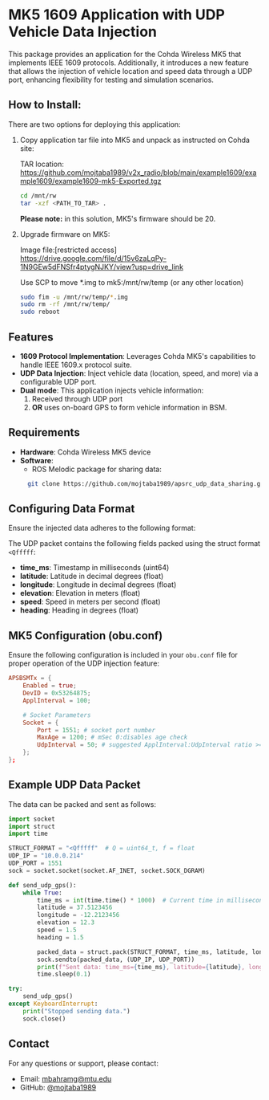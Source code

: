 # MK5 1609 Application with UDP Vehicle Data Injection

This package provides an application for the Cohda Wireless MK5 that implements IEEE 1609 protocols. Additionally, it introduces a new feature that allows the injection of vehicle location and speed data through a UDP port, enhancing flexibility for testing and simulation scenarios.

## How to Install:
There are two options for deploying this application:
1. Copy application tar file into MK5 and unpack as instructed on Cohda site:

    TAR location: https://github.com/mojtaba1989/v2x_radio/blob/main/example1609/example1609/example1609-mk5-Exported.tgz

    ```bash
    cd /mnt/rw
    tar -xzf <PATH_TO_TAR> .
    ```
    __Please note:__ in this solution, MK5's firmware should be 20. 
2. Upgrade firmware on MK5:

    Image file:[restricted access] https://drive.google.com/file/d/15v6zaLqPy-1N9GEw5dFNSfr4ptygNJKY/view?usp=drive_link

    Use SCP to move *.img to mk5:/mnt/rw/temp (or any other location)

    ```bash
    sudo fim -u /mnt/rw/temp/*.img
    sudo rm -rf /mnt/rw/temp/
    sudo reboot
    ```


## Features

- **1609 Protocol Implementation**: Leverages Cohda MK5's capabilities to handle IEEE 1609.x protocol suite.
- **UDP Data Injection**: Inject vehicle data (location, speed, and more) via a configurable UDP port.
- **Dual mode**: This application injects vehicle information:
    1.  Received through UDP port
    2. **OR** uses on-board GPS to form vehicle information in BSM.

## Requirements

- **Hardware**: Cohda Wireless MK5 device
- **Software**: 
  - ROS Melodic package for sharing data:
  ```bash
    git clone https://github.com/mojtaba1989/apsrc_udp_data_sharing.git
  ```
## Configuring Data Format

Ensure the injected data adheres to the following format:

The UDP packet contains the following fields packed using the struct format `<Qfffff`:
- **time_ms**: Timestamp in milliseconds (uint64)
- **latitude**: Latitude in decimal degrees (float)
- **longitude**: Longitude in decimal degrees (float)
- **elevation**: Elevation in meters (float)
- **speed**: Speed in meters per second (float)
- **heading**: Heading in degrees (float)

## MK5 Configuration (obu.conf)

Ensure the following configuration is included in your `obu.conf` file for proper operation of the UDP injection feature:

```conf
APSBSMTx = {
    Enabled = true;
    DevID = 0x53264875;
    ApplInterval = 100;

    # Socket Parameters
    Socket = {
        Port = 1551; # socket port number
        MaxAge = 1200; # mSec 0:disables age check
        UdpInterval = 50; # suggested ApplInterval:UdpInterval ratio >= 2:1  
    };
};
```
## Example UDP Data Packet

The data can be packed and sent as follows:
```python
import socket
import struct
import time

STRUCT_FORMAT = "<Qfffff"  # Q = uint64_t, f = float
UDP_IP = "10.0.0.214"
UDP_PORT = 1551
sock = socket.socket(socket.AF_INET, socket.SOCK_DGRAM)

def send_udp_gps():
    while True:
        time_ms = int(time.time() * 1000)  # Current time in milliseconds
        latitude = 37.5123456
        longitude = -12.2123456
        elevation = 12.3
        speed = 1.5
        heading = 1.5

        packed_data = struct.pack(STRUCT_FORMAT, time_ms, latitude, longitude, elevation, speed, heading)
        sock.sendto(packed_data, (UDP_IP, UDP_PORT))
        print(f"Sent data: time_ms={time_ms}, latitude={latitude}, longitude={longitude}, elevation={elevation}, speed={speed}, heading={heading}")
        time.sleep(0.1)

try:
    send_udp_gps()
except KeyboardInterrupt:
    print("Stopped sending data.")
    sock.close()
```

## Contact

For any questions or support, please contact:

- Email: [mbahramg@mtu.edu](mailto:mbahramg@mtu.edu)
- GitHub: [@mojtaba1989](https://github.com/mojtaba1989)